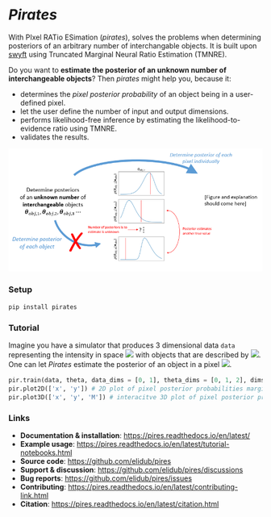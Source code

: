 # _Pirates_

With PIxel RATio ESimation (_pirates_), solves the problems when determining posteriors of an arbitrary number of interchangable objects. It is built upon [swyft](https://github.com/undark-lab/swyft) using Truncated Marginal Neural Ratio Estimation (TMNRE).

Do you want to **estimate the posterior of an unknown number of interchangeable objects**? Then *pirates* might help you, because it:
- determines the *pixel posterior probability* of an object being in a user-defined pixel.
- let the user define the number of input and output dimensions.
- performs likelihood-free inference by estimating the likelihood-to-evidence ratio using TMNRE.
- validates the results.

<img src="docs/figures/propaganda.PNG">

### Setup
```bash
pip install pirates
```

### Tutorial
Imagine you have a simulator that produces 3 dimensional data `data` representing the intensity in space <img src="https://render.githubusercontent.com/render/math?math=(x, y)"> with objects that are described by <img src="https://render.githubusercontent.com/render/math?math=(x, y, M)">. One can let *Pirates* estimate the posterior of an object in a pixel <img src="https://render.githubusercontent.com/render/math?math=(x, y, M)">.
```python
pir.train(data, theta, data_dims = [0, 1], theta_dims = [0, 1, 2], dims = dict('x'=80, 'y'=80, 'M'=12)
pir.plot2D(['x', 'y']) # 2D plot of pixel posterior probabilities marginalizing over M
pir.plot3D(['x', 'y', 'M']) # interacitve 3D plot of pixel posterior probabilities
```

### Links
* **Documentation & installation**: https://pires.readthedocs.io/en/latest/
* **Example usage**: https://pires.readthedocs.io/en/latest/tutorial-notebooks.html
* **Source code**: https://github.com/elidub/pires
* **Support & discussion**: https://github.com/elidub/pires/discussions
* **Bug reports**: https://github.com/elidub/pires/issues
* **Contributing**: https://pires.readthedocs.io/en/latest/contributing-link.html
* **Citation**: https://pires.readthedocs.io/en/latest/citation.html


